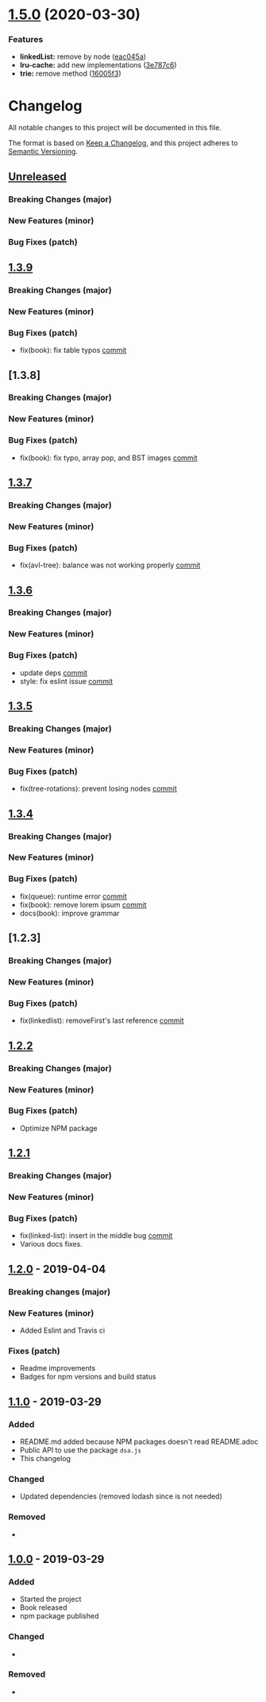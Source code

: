 # [1.5.0](https://github.com/amejiarosario/dsa.js/compare/1.4.0...1.5.0) (2020-03-30)


### Features

* **linkedList:** remove by node ([eac045a](https://github.com/amejiarosario/dsa.js/commit/eac045a6bedd0223a2e8b12225f87c428e6fb66f))
* **lru-cache:** add new implementations ([3e787c6](https://github.com/amejiarosario/dsa.js/commit/3e787c6f9ba9c094272be5ac05b997ce44a359d3))
* **trie:** remove method ([16005f3](https://github.com/amejiarosario/dsa.js/commit/16005f3bf39597759918e34b39d27eb25a5755e7))

# Changelog

All notable changes to this project will be documented in this file.

The format is based on [Keep a Changelog](https://keepachangelog.com/en/1.0.0/),
and this project adheres to [Semantic Versioning](https://semver.org/spec/v2.0.0.html).

## [Unreleased]

### Breaking Changes (major)

### New Features (minor)

### Bug Fixes (patch)

## [1.3.9]

### Breaking Changes (major)

### New Features (minor)

### Bug Fixes (patch)
- fix(book): fix table typos [commit](https://github.com/amejiarosario/dsa.js/commit/bc51a7a0c97aea9dea1afa5f8af22c0bed1382d3)

## [1.3.8]

### Breaking Changes (major)

### New Features (minor)

### Bug Fixes (patch)
- fix(book): fix typo, array pop, and BST images [commit](https://github.com/amejiarosario/dsa.js/commit/ac9858348943f9678d116c8076bfa3a3c5362741)

## [1.3.7]

### Breaking Changes (major)

### New Features (minor)

### Bug Fixes (patch)
- fix(avl-tree): balance was not working properly [commit](https://github.com/amejiarosario/dsa.js/commit/98e2c037f05caf37731da1dc50dd8867a1804c0e)

## [1.3.6]

### Breaking Changes (major)

### New Features (minor)

### Bug Fixes (patch)
- update deps [commit](https://github.com/amejiarosario/dsa.js/commit/d8ce2f5b1a3bfeb861928d6c99d7624cd9ac144a)
- style: fix eslint issue [commit](https://github.com/amejiarosario/dsa.js/commit/72e3d68e09bb9c7dd3fabf5cbeba1ae5571fc686)

## [1.3.5]

### Breaking Changes (major)

### New Features (minor)

### Bug Fixes (patch)
- fix(tree-rotations): prevent losing nodes [commit](https://github.com/amejiarosario/dsa.js/commit/1fa93415a6e14acc24e90443b2e9bdf053c4c983)

## [1.3.4]

### Breaking Changes (major)

### New Features (minor)

### Bug Fixes (patch)
- fix(queue): runtime error [commit](https://github.com/amejiarosario/dsa.js/commit/fd3ab480f2bb7cc2b7ce45da4e6a41831eafb7bf)
- fix(book): remove lorem ipsum [commit](https://github.com/amejiarosario/dsa.js/commit/6a06e3b75915a72ef0dd5ee9d37dcf434c4c8e18)
- docs(book): improve grammar

## [1.2.3]

### Breaking Changes (major)

### New Features (minor)

### Bug Fixes (patch)
- fix(linkedlist): removeFirst's last reference [commit](https://github.com/amejiarosario/dsa.js/commit/d4f9a71f6a22971ad8edcfd982d6b113f627d108)

## [1.2.2]

### Breaking Changes (major)

### New Features (minor)

### Bug Fixes (patch)
- Optimize NPM package

## [1.2.1]

### Breaking Changes (major)

### New Features (minor)

### Bug Fixes (patch)
- fix(linked-list): insert in the middle bug [commit](https://github.com/amejiarosario/dsa.js/commit/f8bd4fd8fa6c8dcb0d26f54a6ed7d80e5443d65b)
- Various docs fixes.

## [1.2.0] - 2019-04-04

### Breaking changes (major)

### New Features (minor)

- Added Eslint and Travis ci

### Fixes (patch)

- Readme improvements
- Badges for npm versions and build status

## [1.1.0] - 2019-03-29

### Added

- README.md added because NPM packages doesn't read README.adoc
- Public API to use the package `dsa.js`
- This changelog

### Changed

- Updated dependencies (removed lodash since is not needed)

### Removed

-

## [1.0.0] - 2019-03-29

### Added

- Started the project
- Book released
- npm package published

### Changed

-

### Removed

-

[Unreleased]: https://github.com/amejiarosario/dsa.js/compare/1.3.9...HEAD
[1.3.9]: https://github.com/amejiarosario/dsa.js/compare/1.3.8...1.3.9
[1.3.7]: https://github.com/amejiarosario/dsa.js/compare/1.3.7...1.3.8
[1.3.6]: https://github.com/amejiarosario/dsa.js/compare/1.3.6...1.3.7
[1.3.6]: https://github.com/amejiarosario/dsa.js/compare/1.3.5...1.3.6
[1.3.5]: https://github.com/amejiarosario/dsa.js/compare/1.3.4...1.3.5
[1.3.4]: https://github.com/amejiarosario/dsa.js/compare/1.2.3...1.3.4
[1.2.2]: https://github.com/amejiarosario/dsa.js/compare/1.2.2...1.2.3
[1.2.2]: https://github.com/amejiarosario/dsa.js/compare/1.2.1...1.2.2
[1.2.1]: https://github.com/amejiarosario/dsa.js/compare/1.2.0...1.2.1
[1.2.0]: https://github.com/amejiarosario/dsa.js/compare/1.1.0...1.2.0
[1.1.0]: https://github.com/amejiarosario/dsa.js/compare/1.0.0...1.1.0
[1.0.0]: https://github.com/amejiarosario/dsa.js/releases/tag/1.0.0
